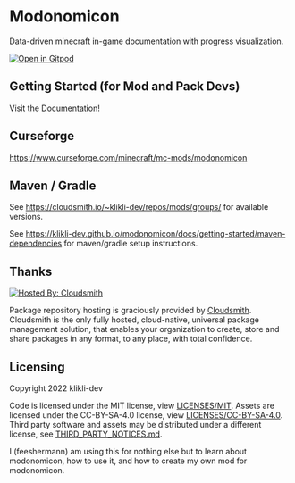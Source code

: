 <!--
SPDX-FileCopyrightText: 2022 klikli-dev

SPDX-License-Identifier: MIT
-->

# Modonomicon 

Data-driven minecraft in-game documentation with progress visualization.

[![Open in Gitpod](https://gitpod.io/button/open-in-gitpod.svg)](https://gitpod.io/#https://github.dev/klikli-dev/modonomicon)

## Getting Started (for Mod and Pack Devs)

Visit the [Documentation](https://klikli-dev.github.io/modonomicon/)!

## Curseforge

https://www.curseforge.com/minecraft/mc-mods/modonomicon

## Maven / Gradle

See https://cloudsmith.io/~klikli-dev/repos/mods/groups/ for available versions.

See https://klikli-dev.github.io/modonomicon/docs/getting-started/maven-dependencies for maven/gradle setup instructions.

## Thanks 

[![Hosted By: Cloudsmith](https://img.shields.io/badge/OSS%20hosting%20by-cloudsmith-blue?logo=cloudsmith&style=for-the-badge)](https://cloudsmith.com)

Package repository hosting is graciously provided by [Cloudsmith](https://cloudsmith.com).
Cloudsmith is the only fully hosted, cloud-native, universal package management solution, that
enables your organization to create, store and share packages in any format, to any place, with total
confidence.

## Licensing

Copyright 2022 klikli-dev

Code is licensed under the MIT license, view [LICENSES/MIT](./LICENSES/MIT.txt).
Assets are licensed under the CC-BY-SA-4.0 license, view [LICENSES/CC-BY-SA-4.0](./LICENSES/CC-BY-4.0.txt).
Third party software and assets may be distributed under a different license, see [THIRD_PARTY_NOTICES.md](./THIRD_PARTY_NOTICES.md).

I (feeshermann) am using this for nothing else but to learn about modonomicon, how to use it, and how to create my own mod for modonomicon.

